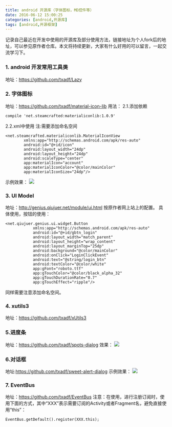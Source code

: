 ```yaml
---
title: android 开源库（字体图标，MD控件等）
date: 2016-06-12 15:00:25
categories: [android,开源库]
tags: [android,开源框架]
---
```

记录自己最近在开发中使用的开源库及部分使用方法，链接地址为个人fork后的地址，可以参见原作者仓库。本文将持续更新，大家有什么好用的可以留言，一起交流学习下。
<!--more-->

### 1. android 开发常用工具类
地址：https://github.com/txadf/Lazy

### 2. 字体图标
地址：https://github.com/txadf/material-icon-lib
用法：
2.1.添加依赖
```
compile 'net.steamcrafted:materialiconlib:1.0.9'
```
2.2.xml中使用
注:需要添加命名空间
```
<net.steamcrafted.materialiconlib.MaterialIconView
        xmlns:app="http://schemas.android.com/apk/res-auto"
        android:id="@+id/icon"
        android:layout_width="24dp"
        android:layout_height="24dp"
        android:scaleType="center"
        app:materialIcon="account"
        app:materialIconColor="@color/mainColor"
        app:materialIconSize="24dp"/>
```
示例效果：
![](https://camo.githubusercontent.com/802f5408fb1caeae9647d6e72c5905225b24220d/687474703a2f2f692e696d6775722e636f6d2f4b584866586f382e676966)

### 3. UI Model
地址：http://genius.qiujuer.net/module/ui.html
按原作者网上站上的配置。
具体使用，按钮的使用：
```
<net.qiujuer.genius.ui.widget.Button
            xmlns:app="http://schemas.android.com/apk/res-auto"
            android:id="@+id/gbtn_login"
            android:layout_width="match_parent"
            android:layout_height="wrap_content"
            android:layout_marginTop="25dp"
            android:background="@color/mainColor"
            android:onClick="LoginClickEvent"
            android:text="@string/login_btn"
            android:textColor="@color/white"
            app:gFont="roboto.ttf"
            app:gTouchColor="@color/black_alpha_32"
            app:gTouchDurationRate="0.7"
            app:gTouchEffect="ripple"/>
```
同样需要注意添加命名空间。
### 4. xutils3
地址：https://github.com/txadf/xUtils3
### 5.进度条
地址：https://github.com/txadf/spots-dialog
效果：
![](https://camo.githubusercontent.com/d8108413298d70047f52cff9ac05603a5fd51988/687474703a2f2f332e62702e626c6f6773706f742e636f6d2f2d6c3155765657694d5341672f564c61355a6657346444492f41414141414141414e54632f7273576f755f71623042632f733332302f593648615453772e676966)

### 6.对话框
地址:https://github.com/txadf/sweet-alert-dialog
示例效果：
![](https://github.com/pedant/sweet-alert-dialog/raw/master/change_type.gif)

### 7. EventBus
地址：https://github.com/txadf/EventBus
注意：在使用，进行注册订阅时，使用下面的方式，其中“XXX”表示需要订阅的Activity或者Fragment名，避免直接使用“this”：
```
EventBus.getDefault().register(XXX.this);
```
